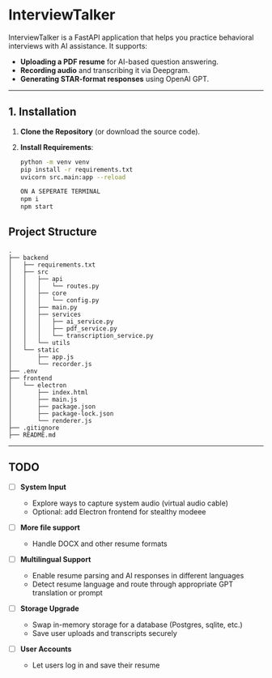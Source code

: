 # InterviewTalker

InterviewTalker is a FastAPI application that helps you practice behavioral interviews with AI assistance. It supports:
- **Uploading a PDF resume** for AI-based question answering.
- **Recording audio** and transcribing it via Deepgram.
- **Generating STAR-format responses** using OpenAI GPT.

---

## 1. Installation

1. **Clone the Repository** (or download the source code).
2. **Install Requirements**:

   ```bash
   python -m venv venv
   pip install -r requirements.txt
   uvicorn src.main:app --reload

   ON A SEPERATE TERMINAL
   npm i
   npm start


## Project Structure
```
.
├── backend
│   ├── requirements.txt
│   ├── src
│   │   ├── api
│   │   │   └── routes.py
│   │   ├── core
│   │   │   └── config.py
│   │   ├── main.py
│   │   ├── services
│   │   │   ├── ai_service.py
│   │   │   ├── pdf_service.py
│   │   │   └── transcription_service.py
│   │   └── utils
│   └── static
│       ├── app.js
│       └── recorder.js
├── .env
├── frontend
│   └── electron
│       ├── index.html
│       ├── main.js
│       ├── package.json
│       ├── package-lock.json
│       └── renderer.js
├── .gitignore
├── README.md
```

---

## TODO

- [ ] **System Input**
  - Explore ways to capture system audio (virtual audio cable)
  - Optional: add Electron frontend for stealthy modeee

- [ ] **More file support**
  - Handle DOCX and other resume formats

- [ ] **Multilingual Support**
  - Enable resume parsing and AI responses in different languages
  - Detect resume language and route through appropriate GPT translation or prompt

- [ ] **Storage Upgrade**
  - Swap in-memory storage for a database (Postgres, sqlite, etc.)
  - Save user uploads and transcripts securely

- [ ] **User Accounts**
  - Let users log in and save their resume
